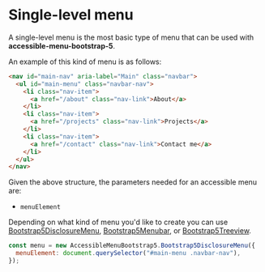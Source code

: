 # Single-level menu

A single-level menu is the most basic type of menu that can be used with **accessible-menu-bootstrap-5**.

An example of this kind of menu is as follows:

```html
<nav id="main-nav" aria-label="Main" class="navbar">
  <ul id="main-menu" class="navbar-nav">
    <li class="nav-item">
      <a href="/about" class="nav-link">About</a>
    </li>
    <li class="nav-item">
      <a href="/projects" class="nav-link">Projects</a>
    </li>
    <li class="nav-item">
      <a href="/contact" class="nav-link">Contact me</a>
    </li>
  </ul>
</nav>
```

Given the above structure, the parameters needed for an accessible menu are:

- `menuElement`

Depending on what kind of menu you'd like to create you can use [Bootstrap5DisclosureMenu](https://accessible-menu.netlify.app/disclosuremenu), [Bootstrap5Menubar](https://accessible-menu.netlify.app/menubar), or [Bootstrap5Treeview](https://accessible-menu.netlify.app/treeview).

```js
const menu = new AccessibleMenuBootstrap5.Bootstrap5DisclosureMenu({
  menuElement: document.querySelector("#main-menu .navbar-nav"),
});
```
